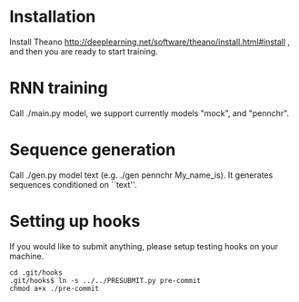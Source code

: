 Installation
============
Install Theano http://deeplearning.net/software/theano/install.html#install , and  then you are ready to start training.

RNN training
============
Call ./main.py model, we support currently models "mock", and "pennchr".


Sequence generation
===================
Call ./gen.py model text (e.g. ./gen pennchr My_name_is). It generates sequences conditioned on ``text''.

Setting up hooks
================
If you would like to submit anything, please setup testing hooks on your machine.

    cd .git/hooks
    .git/hooks$ ln -s ../../PRESUBMIT.py pre-commit
    chmod a+x ./pre-commit
